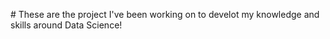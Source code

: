 \# These are the project I've been working on to develot my knowledge and skills around Data Science!

